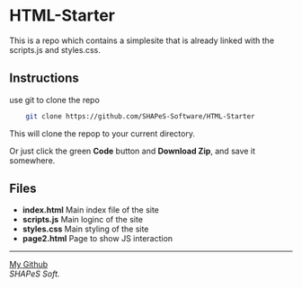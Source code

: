# HTML-Starter

This is a repo which contains a simplesite that is already linked with the scripts.js and styles.css.

## Instructions
use git to clone the repo
```bash
    git clone https://github.com/SHAPeS-Software/HTML-Starter
```

This will clone the repop to your current directory.

Or just click the green **Code** button and **Download Zip**, and save it somewhere.

## Files

- **index.html** 
Main index file of the site
- **scripts.js**
Main loginc of the site
- **styles.css**
Main styling of the site
- **page2.html**
Page to show JS interaction
<hr>
<a href="https://github.com/SHAPE-Software/">My Github</a>
<br>
<i>SHAPeS Soft.</i>